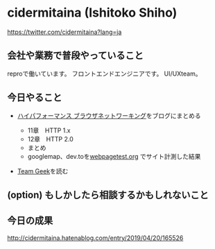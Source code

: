 # cidermitaina (Ishitoko Shiho)
https://twitter.com/cidermitaina?lang=ja

## 会社や業務で普段やっていること
reproで働いています。
フロントエンドエンジニアです。
UI/UXteam。

## 今日やること

- [ハイパフォーマンス ブラウザネットワーキング](https://www.amazon.co.jp/%E3%83%8F%E3%82%A4%E3%83%91%E3%83%95%E3%82%A9%E3%83%BC%E3%83%9E%E3%83%B3%E3%82%B9-%E3%83%96%E3%83%A9%E3%82%A6%E3%82%B6%E3%83%8D%E3%83%83%E3%83%88%E3%83%AF%E3%83%BC%E3%82%AD%E3%83%B3%E3%82%B0-%E2%80%95%E3%83%8D%E3%83%83%E3%83%88%E3%83%AF%E3%83%BC%E3%82%AF%E3%82%A2%E3%83%97%E3%83%AA%E3%82%B1%E3%83%BC%E3%82%B7%E3%83%A7%E3%83%B3%E3%81%AE%E3%81%9F%E3%82%81%E3%81%AE%E3%83%91%E3%83%95%E3%82%A9%E3%83%BC%E3%83%9E%E3%83%B3%E3%82%B9%E6%9C%80%E9%81%A9%E5%8C%96-Ilya-Grigorik/dp/4873116767)をブログにまとめる
  - 11章　HTTP 1.x
  - 12章　HTTP 2.0
  - まとめ
  - googlemap、dev.toを[webpagetest.org](http://webpagetest.org/) でサイト計測した結果

- [Team Geek](https://www.oreilly.co.jp/books/9784873116303/)を読む

  

## (option) もしかしたら相談するかもしれないこと


## 今日の成果
http://cidermitaina.hatenablog.com/entry/2019/04/20/165526
